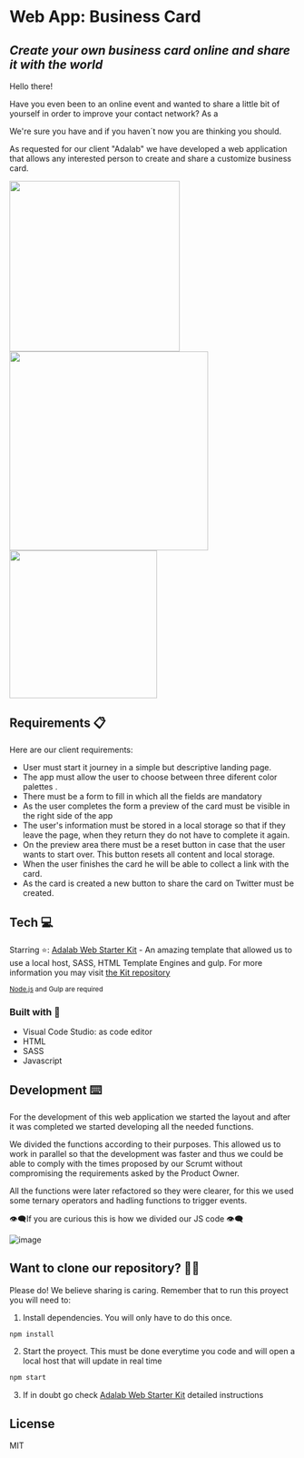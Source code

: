 # Web App: Business Card

## _Create your own business card online and share it with the world_

Hello there!

Have you even been to an online event and wanted to share a little bit of yourself in order to improve your contact network? As a

We're sure you have and if you haven´t now you are thinking you should.

As requested for our client "Adalab" we have developed a web application that allows any interested person to create and share a customize business card.

<img src="https://user-images.githubusercontent.com/81619759/119809919-da0ceb00-bee5-11eb-837f-317dc6619124.png" width="300"/> <img src="https://user-images.githubusercontent.com/81619759/119810599-7931e280-bee6-11eb-8691-1cfcc6e1ffe9.png" width="350"/> 
<img  src="https://user-images.githubusercontent.com/81619759/119810285-2eb06600-bee6-11eb-8a0b-250ff586464a.png" width="260"/>

## Requirements 📋

Here are our client requirements:

- User must start it journey in a simple but descriptive landing page.
- The app must allow the user to choose between three diferent color palettes .
- There must be a form to fill in which all the fields are mandatory
- As the user completes the form a preview of the card must be visible in the right side of the app
- The user's information must be stored in a local storage so that if they leave the page, when they return they do not have to complete it again.
- On the preview area there must be a reset button in case that the user wants to start over. This button resets all content and local storage.
- When the user finishes the card he will be able to collect a link with the card.
- As the card is created a new button to share the card on Twitter must be created.

## Tech 💻

Starring ⭐:
[Adalab Web Starter Kit](https://github.com/Adalab/adalab-web-starter-kit) - An amazing template that allowed us to use a local host, SASS, HTML Template Engines and gulp. For more information you may visit [the Kit repository](https://github.com/Adalab/adalab-web-starter-kit)

<sub>[Node.js](https://nodejs.org/) and Gulp are required <sub/>

### Built with 🔨

- Visual Code Studio: as code editor
- HTML
- SASS
- Javascript

## Development ⌨️

For the development of this web application we started the layout and after it was completed we started developing all the needed functions.

We divided the functions according to their purposes. This allowed us to work in parallel so that the development was faster and thus we could be able to comply with the times proposed by our Scrumt without compromising the requirements asked by the Product Owner.

All the functions were later refactored so they were clearer,  for  this we used  some ternary operators and hadling functions to trigger events.

👁️‍🗨️If you are curious this is how we divided our JS code 👁️‍🗨️
  
 ![image](https://user-images.githubusercontent.com/81619759/119811123-070dcd80-bee7-11eb-904e-d13d0bf4fd67.png)


## Want to clone our repository? 🐑🐑

Please do! We believe sharing is caring. Remember that to run this proyect you will need to:

1. Install dependencies. You will only have to do this once.

```sh
npm install
```

2. Start the proyect. This must be done everytime you code and will open a local host that will update in real time

```sh
npm start
```

3. If in doubt go check [Adalab Web Starter Kit](https://github.com/Adalab/adalab-web-starter-kit) detailed instructions

## License

MIT
